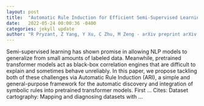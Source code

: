 ```yaml
---
layout: post
title:  "Automatic Rule Induction for Efficient Semi-Supervised Learning"
date:   2022-05-24 00:00:36 -0400
categories: jekyll update
author: "R Pryzant, Z Yang, Y Xu, C Zhu, M Zeng - arXiv preprint arXiv:2205.09067, 2022"
---
```

Semi-supervised learning has shown promise in allowing NLP models to generalize from small amounts of labeled data. Meanwhile, pretrained transformer models act as black-box correlation engines that are difficult to explain and sometimes behave unreliably. In this paper, we propose tackling both of these challenges via Automatic Rule Induction (ARI), a simple and general-purpose framework for the automatic discovery and integration of symbolic rules into pretrained transformer models. First … Cites: ‪Dataset cartography: Mapping and diagnosing datasets with …‬